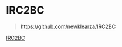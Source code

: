 # IRC2BC

> https://github.com/newklearza/IRC2BC

[IRC2BC](https://github.com/newklearza/IRC2BC ':include :type=iframe width=100% height=400px')
